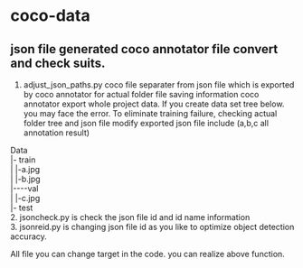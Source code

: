 # coco-data

## json file generated coco annotator file convert and check suits.

1. adjust_json_paths.py coco file separater from json file which is exported by coco annotator for actual folder file saving information
coco annotator export whole project data.
If you create data set tree below. you may face the error.
To eliminate training failure, checking actual folder tree and json file modify
exported json file include (a,b,c all annotation result)

Data  
|- train  
|     |-a.jpg  
|     |-b.jpg  
|----val  
|     |-c.jpg  
|- test  
2. jsoncheck.py is check the json file id and id name information  
3. jsonreid.py  is changing json file id as you like to optimize object detection accuracy.  

All file you can change target in the code. you can realize above function.
